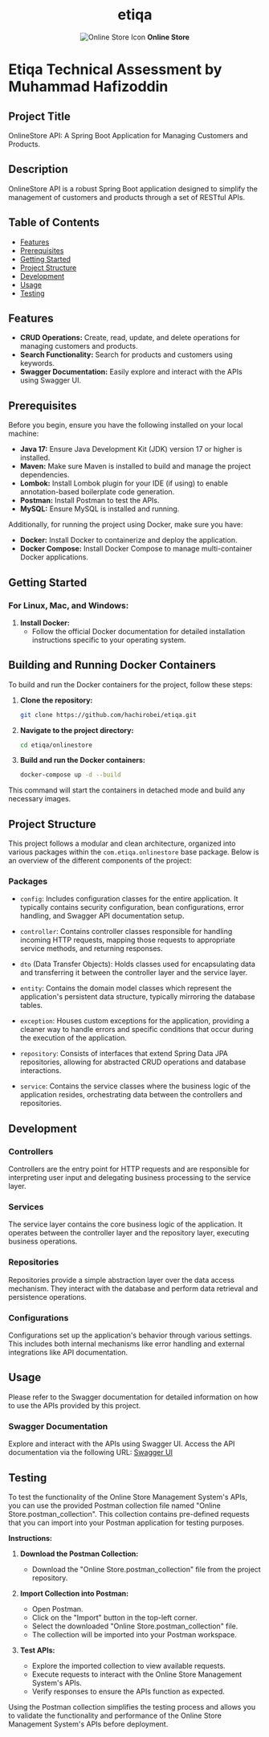 <div align="center">
  <h1>etiqa</h1>
  <p><img src="https://img.icons8.com/fluency/96/000000/online-store.png" alt="Online Store Icon"/> <b>Online Store</b></p>
</div>

# Etiqa Technical Assessment by Muhammad Hafizoddin

## Project Title
OnlineStore API: A Spring Boot Application for Managing Customers and Products.

## Description
OnlineStore API is a robust Spring Boot application designed to simplify the management of customers and products through a set of RESTful APIs.

## Table of Contents
- [Features](#features)
- [Prerequisites](#prerequisites)
- [Getting Started](#getting-started)
- [Project Structure](#project-structure)
- [Development](#development)
- [Usage](#usage)
- [Testing](#testing)

## Features
- **CRUD Operations:** Create, read, update, and delete operations for managing customers and products.
- **Search Functionality:** Search for products and customers using keywords.
- **Swagger Documentation:** Easily explore and interact with the APIs using Swagger UI.

## Prerequisites
Before you begin, ensure you have the following installed on your local machine:
- **Java 17:** Ensure Java Development Kit (JDK) version 17 or higher is installed.
- **Maven:** Make sure Maven is installed to build and manage the project dependencies.
- **Lombok:** Install Lombok plugin for your IDE (if using) to enable annotation-based boilerplate code generation.
- **Postman:** Install Postman to test the APIs.
- **MySQL:** Ensure MySQL is installed and running.

Additionally, for running the project using Docker, make sure you have:
- **Docker:** Install Docker to containerize and deploy the application.
- **Docker Compose:** Install Docker Compose to manage multi-container Docker applications.

## Getting Started

### For Linux, Mac, and Windows:

1. **Install Docker:**
   - Follow the official Docker documentation for detailed installation instructions specific to your operating system.

## Building and Running Docker Containers

To build and run the Docker containers for the project, follow these steps:

1. **Clone the repository:**
    ```bash
    git clone https://github.com/hachirobei/etiqa.git
    ```

2. **Navigate to the project directory:**
    ```bash
    cd etiqa/onlinestore
    ```

3. **Build and run the Docker containers:**
    ```bash
    docker-compose up -d --build
    ```

This command will start the containers in detached mode and build any necessary images.

## Project Structure

This project follows a modular and clean architecture, organized into various packages within the `com.etiqa.onlinestore` base package. Below is an overview of the different components of the project:

### Packages

- `config`: Includes configuration classes for the entire application. It typically contains security configuration, bean configurations, error handling, and Swagger API documentation setup.

- `controller`: Contains controller classes responsible for handling incoming HTTP requests, mapping those requests to appropriate service methods, and returning responses.

- `dto` (Data Transfer Objects): Holds classes used for encapsulating data and transferring it between the controller layer and the service layer.

- `entity`: Contains the domain model classes which represent the application's persistent data structure, typically mirroring the database tables.

- `exception`: Houses custom exceptions for the application, providing a cleaner way to handle errors and specific conditions that occur during the execution of the application.

- `repository`: Consists of interfaces that extend Spring Data JPA repositories, allowing for abstracted CRUD operations and database interactions.

- `service`: Contains the service classes where the business logic of the application resides, orchestrating data between the controllers and repositories.


## Development

### Controllers

Controllers are the entry point for HTTP requests and are responsible for interpreting user input and delegating business processing to the service layer.

### Services

The service layer contains the core business logic of the application. It operates between the controller layer and the repository layer, executing business operations.

### Repositories

Repositories provide a simple abstraction layer over the data access mechanism. They interact with the database and perform data retrieval and persistence operations.

### Configurations

Configurations set up the application's behavior through various settings. This includes both internal mechanisms like error handling and external integrations like API documentation.


## Usage

Please refer to the Swagger documentation for detailed information on how to use the APIs provided by this project.

### Swagger Documentation

Explore and interact with the APIs using Swagger UI. Access the API documentation via the following URL: [Swagger UI](http://localhost:8051/swagger-ui/index.html)

## Testing

To test the functionality of the Online Store Management System's APIs, you can use the provided Postman collection file named "Online Store.postman_collection". This collection contains pre-defined requests that you can import into your Postman application for testing purposes.

**Instructions:**

1. **Download the Postman Collection:**
   - Download the "Online Store.postman_collection" file from the project repository.

2. **Import Collection into Postman:**
   - Open Postman.
   - Click on the "Import" button in the top-left corner.
   - Select the downloaded "Online Store.postman_collection" file.
   - The collection will be imported into your Postman workspace.

3. **Test APIs:**
   - Explore the imported collection to view available requests.
   - Execute requests to interact with the Online Store Management System's APIs.
   - Verify responses to ensure the APIs function as expected.

Using the Postman collection simplifies the testing process and allows you to validate the functionality and performance of the Online Store Management System's APIs before deployment.
